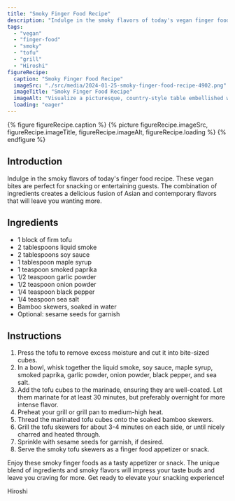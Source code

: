 ```yaml
---
title: "Smoky Finger Food Recipe"
description: "Indulge in the smoky flavors of today's vegan finger food recipe. These tofu skewers are marinated in a smoky sauce and grilled to perfection. Perfect for snacking or entertaining guests."
tags:
  - "vegan"
  - "finger-food"
  - "smoky"
  - "tofu"
  - "grill"
  - "Hiroshi"
figureRecipe: 
  caption: "Smoky Finger Food Recipe"
  imageSrc: "./src/media/2024-01-25-smoky-finger-food-recipe-4902.png"
  imageTitle: "Smoky Finger Food Recipe"
  imageAlt: "Visualize a picturesque, country-style table embellished with an alluring assortment of smoky, vegan bite-sized foods. The main attraction is a dish of flawlessly barbecued tofu skewers, steeped in an aromatic, smoky concoction that stirs your senses. The tofu emanates an inviting charred aroma that infuses the air around. Observing the table, one can practically savor the rich, complex tastes and sense the comfort of the glowing grill. The energetic hues of the meal stand out against the relaxed backdrop, assembling an aesthetic banquet for observers. It's a perfectly depicted scene that envelops the spirit of this appetizing vegan finger food recipe, making it a culinary adventure to savor."
  loading: "eager"
---
```


{% figure figureRecipe.caption %}
{% picture figureRecipe.imageSrc, figureRecipe.imageTitle, figureRecipe.imageAlt, figureRecipe.loading %}
{% endfigure %}

## Introduction

Indulge in the smoky flavors of today's finger food recipe. These vegan bites are perfect for snacking or entertaining guests. The combination of ingredients creates a delicious fusion of Asian and contemporary flavors that will leave you wanting more.

## Ingredients

- 1 block of firm tofu
- 2 tablespoons liquid smoke
- 2 tablespoons soy sauce
- 1 tablespoon maple syrup
- 1 teaspoon smoked paprika
- 1/2 teaspoon garlic powder
- 1/2 teaspoon onion powder
- 1/4 teaspoon black pepper
- 1/4 teaspoon sea salt
- Bamboo skewers, soaked in water
- Optional: sesame seeds for garnish

## Instructions

1. Press the tofu to remove excess moisture and cut it into bite-sized cubes.
2. In a bowl, whisk together the liquid smoke, soy sauce, maple syrup, smoked paprika, garlic powder, onion powder, black pepper, and sea salt.
3. Add the tofu cubes to the marinade, ensuring they are well-coated. Let them marinate for at least 30 minutes, but preferably overnight for more intense flavor.
4. Preheat your grill or grill pan to medium-high heat.
5. Thread the marinated tofu cubes onto the soaked bamboo skewers.
6. Grill the tofu skewers for about 3-4 minutes on each side, or until nicely charred and heated through.
7. Sprinkle with sesame seeds for garnish, if desired.
8. Serve the smoky tofu skewers as a finger food appetizer or snack.

Enjoy these smoky finger foods as a tasty appetizer or snack. The unique blend of ingredients and smoky flavors will impress your taste buds and leave you craving for more. Get ready to elevate your snacking experience!

Hiroshi

